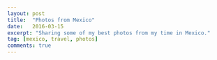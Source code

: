 ```yaml
---
layout: post
title:  "Photos from Mexico"
date:   2016-03-15
excerpt: "Sharing some of my best photos from my time in Mexico."
tag: [mexico, travel, photos]
comments: true
---
```



